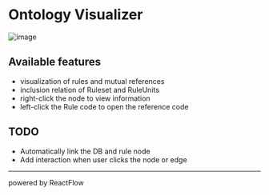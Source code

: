 # Ontology Visualizer
![image](https://github.com/superheavytail/ontology-visualizer/assets/11497545/1a3c4540-f71e-496b-ad66-36bf1bb8783a)


## Available features
- visualization of rules and mutual references
- inclusion relation of Ruleset and RuleUnits
- right-click the node to view information
- left-click the Rule code to open the reference code
## TODO
- Automatically link the DB and rule node
- Add interaction when user clicks the node or edge

---
powered by ReactFlow
